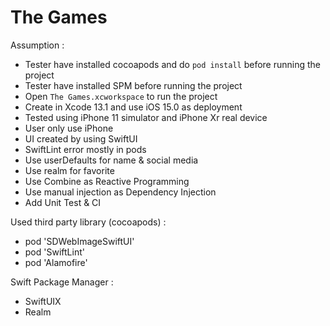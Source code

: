 # The Games

Assumption :
* Tester have installed cocoapods and do ```pod install``` before running the project
* Tester have installed SPM before running the project
* Open ```The Games.xcworkspace``` to run the project
* Create in Xcode 13.1 and use iOS 15.0 as deployment
* Tested using iPhone 11 simulator and iPhone Xr real device
* User only use iPhone
* UI created by using SwiftUI
* SwiftLint error mostly in pods
* Use userDefaults for name & social media
* Use realm for favorite
* Use Combine as Reactive Programming
* Use manual injection as Dependency Injection
* Add Unit Test & CI


Used third party library (cocoapods) :
* pod 'SDWebImageSwiftUI'
* pod 'SwiftLint'
* pod 'Alamofire'

Swift Package Manager : 
* SwiftUIX
* Realm
